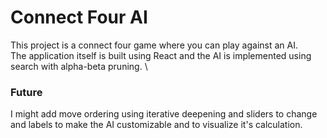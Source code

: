 # Connect Four AI

This project is a connect four game where you can play against an AI. \
The application itself is built using React and the AI is implemented using search with
alpha-beta pruning. \

### Future

I might add move ordering using iterative deepening and sliders to change and labels to
make the AI customizable and to visualize it's calculation.